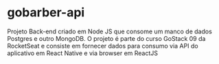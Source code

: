 # gobarber-api
Projeto Back-end criado em Node JS que consome um manco de dados Postgres e outro MongoDB.
O projeto é parte do curso GoStack 09 da RocketSeat e consiste em fornecer dados para consumo via API do aplicativo em React Native e via browser em ReactJS
